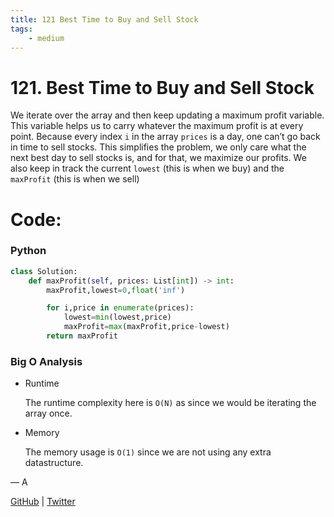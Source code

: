 ```yaml
---
title: 121 Best Time to Buy and Sell Stock
tags:
    - medium
---
```



# 121. Best Time to Buy and Sell Stock

We iterate over the array and then keep updating a maximum profit variable. This variable helps us to carry whatever the maximum profit is at every point. Because every index `i` in the array `prices` is a day, one can’t go back in time to sell stocks. This simplifies the problem, we only care what the next best day to sell stocks is, and for that, we maximize our profits. We also keep in track the current `lowest` (this is when we buy) and the `maxProfit` (this is when we sell)

# Code:

### Python

```python
class Solution:
    def maxProfit(self, prices: List[int]) -> int:
        maxProfit,lowest=0,float('inf')

        for i,price in enumerate(prices):
            lowest=min(lowest,price)
            maxProfit=max(maxProfit,price-lowest)
        return maxProfit
```

### Big O Analysis

- Runtime
    
    The runtime complexity here is `O(N)` as since we would be iterating the array once.
    
- Memory
    
    The memory usage is `O(1)` since we are not using any extra datastructure.
    

— A

[GitHub](https://github.com/AtharvaKamble) | [Twitter](https://twitter.com/AtharvaKamble07)